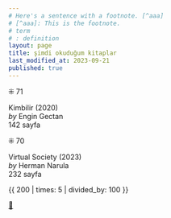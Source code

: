 ```yaml
---
# Here's a sentence with a footnote. [^aaa]
# [^aaa]: This is the footnote.
# term
# : definition
layout: page
title: şimdi okuduğum kitaplar
last_modified_at: 2023-09-21
published: true
---
```


⁜ 71  

Kimbilir (2020)  
_by_ Engin Gectan  
142 sayfa  

⁜ 70  

Virtual Society (2023)  
_by_ Herman Narula  
232 sayfa  

{{ 200 | times: 5 | divided_by: 100 }}

[🍃](https://www.nonfictionbooks.xyz/now.html "şimdi okuduğum kitaplar")
